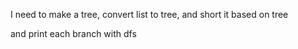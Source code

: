 I need to make a tree,
convert list to tree, and short it based on tree

and print each branch with dfs